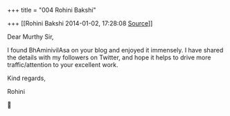 +++
title = "004 Rohini Bakshi"

+++
[[Rohini Bakshi	2014-01-02, 17:28:08 [Source](https://groups.google.com/g/samskrita/c/Z6Zz4xV2LpQ)]]



Dear Murthy Sir,

I found BhAminivilAsa on your blog and enjoyed it immensely. I have shared the details with my followers on Twitter, and hope it helps to drive more traffic/attention to your excellent work.

Kind regards,

Rohini



